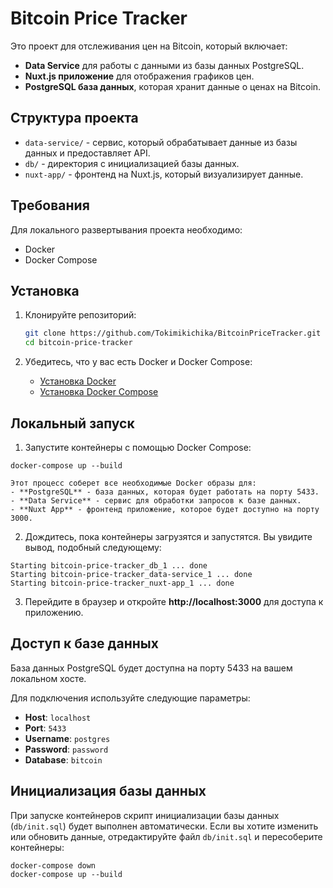 # Bitcoin Price Tracker

Это проект для отслеживания цен на Bitcoin, который включает:

- **Data Service** для работы с данными из базы данных PostgreSQL.
- **Nuxt.js приложение** для отображения графиков цен.
- **PostgreSQL база данных**, которая хранит данные о ценах на Bitcoin.

## Структура проекта

- `data-service/` - сервис, который обрабатывает данные из базы данных и предоставляет API.
- `db/` - директория с инициализацией базы данных.
- `nuxt-app/` - фронтенд на Nuxt.js, который визуализирует данные.

## Требования

Для локального развертывания проекта необходимо:

- Docker
- Docker Compose

## Установка

1. Клонируйте репозиторий:

    ```bash
    git clone https://github.com/Tokimikichika/BitcoinPriceTracker.git
    cd bitcoin-price-tracker
    ```

2. Убедитесь, что у вас есть Docker и Docker Compose:

    - [Установка Docker](https://docs.docker.com/get-docker/)
    - [Установка Docker Compose](https://docs.docker.com/compose/install/)

## Локальный запуск

1. Запустите контейнеры с помощью Docker Compose:

```
docker-compose up --build
```

    Этот процесс соберет все необходимые Docker образы для:
    - **PostgreSQL** - база данных, которая будет работать на порту 5433.
    - **Data Service** - сервис для обработки запросов к базе данных.
    - **Nuxt App** - фронтенд приложение, которое будет доступно на порту 3000.

2. Дождитесь, пока контейнеры загрузятся и запустятся. Вы увидите вывод, подобный следующему:

```
Starting bitcoin-price-tracker_db_1 ... done
Starting bitcoin-price-tracker_data-service_1 ... done
Starting bitcoin-price-tracker_nuxt-app_1 ... done
```

3. Перейдите в браузер и откройте **http://localhost:3000** для доступа к приложению.

## Доступ к базе данных

База данных PostgreSQL будет доступна на порту 5433 на вашем локальном хосте.

Для подключения используйте следующие параметры:

- **Host**: `localhost`
- **Port**: `5433`
- **Username**: `postgres`
- **Password**: `password`
- **Database**: `bitcoin`

## Инициализация базы данных

При запуске контейнеров скрипт инициализации базы данных (`db/init.sql`) будет выполнен автоматически. Если вы хотите изменить или обновить данные, отредактируйте файл `db/init.sql` и пересоберите контейнеры:

```
docker-compose down
docker-compose up --build
```

